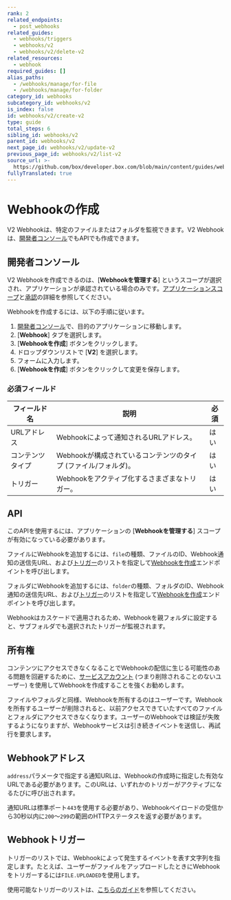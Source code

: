 ```yaml
---
rank: 2
related_endpoints:
  - post_webhooks
related_guides:
  - webhooks/triggers
  - webhooks/v2
  - webhooks/v2/delete-v2
related_resources:
  - webhook
required_guides: []
alias_paths:
  - /webhooks/manage/for-file
  - /webhooks/manage/for-folder
category_id: webhooks
subcategory_id: webhooks/v2
is_index: false
id: webhooks/v2/create-v2
type: guide
total_steps: 6
sibling_id: webhooks/v2
parent_id: webhooks/v2
next_page_id: webhooks/v2/update-v2
previous_page_id: webhooks/v2/list-v2
source_url: >-
  https://github.com/box/developer.box.com/blob/main/content/guides/webhooks/v2/create-v2.md
fullyTranslated: true
---
```

# Webhookの作成

V2 Webhookは、特定のファイルまたはフォルダを監視できます。V2 Webhookは、[開発者コンソール][console]でもAPIでも作成できます。

## 開発者コンソール

<Message type="warning">

V2 Webhookを作成できるのは、\[**Webhookを管理する**] というスコープが選択され、アプリケーションが承認されている場合のみです。[アプリケーションスコープ][1]と[承認][2]の詳細を参照してください。

</Message>

Webhookを作成するには、以下の手順に従います。

1. [開発者コンソール][console]で、目的のアプリケーションに移動します。
2. \[**Webhook**] タブを選択します。
3. \[**Webhookを作成**] ボタンをクリックします。
4. ドロップダウンリストで \[**V2**] を選択します。
5. フォームに入力します。
6. \[**Webhookを作成**] ボタンをクリックして変更を保存します。

### 必須フィールド

<!-- markdownlint-disable line-length -->

| フィールド名   | 説明                                    | 必須 |
| -------- | ------------------------------------- | -- |
| URLアドレス  | Webhookによって通知されるURLアドレス。              | はい |
| コンテンツタイプ | Webhookが構成されているコンテンツのタイプ (ファイル/フォルダ)。 | はい |
| トリガー     | Webhookをアクティブ化するさまざまなトリガー。            | はい |

<!-- markdownlint-enable line-length -->

## API

<Message type="warning">

このAPIを使用するには、アプリケーションの \[**Webhookを管理する**] スコープが有効になっている必要があります。

</Message>

ファイルにWebhookを追加するには、`file`の種類、ファイルのID、Webhook通知の送信先URL、および[トリガー][4]のリストを指定して[Webhookを作成][3]エンドポイントを呼び出します。

<Samples id="post_webhooks">

</Samples>

フォルダにWebhookを追加するには、`folder`の種類、フォルダのID、Webhook通知の送信先URL、および[トリガー][4]のリストを指定して[Webhookを作成][3]エンドポイントを呼び出します。

<Samples id="post_webhooks" variant="for_folder">

</Samples>

<Message type="notice">

Webhookはカスケードで適用されるため、Webhookを親フォルダに設定すると、サブフォルダでも選択されたトリガーが監視されます。

</Message>

## 所有権

コンテンツにアクセスできなくなることでWebhookの配信に生じる可能性のある問題を回避するために、[サービスアカウント][sa] (つまり削除されることのないユーザー) を使用してWebhookを作成することを強くお勧めします。

ファイルやフォルダと同様、Webhookを所有するのはユーザーです。Webhookを所有するユーザーが削除されると、以前アクセスできていたすべてのファイルとフォルダにアクセスできなくなります。ユーザーのWebhookでは検証が失敗するようになりますが、Webhookサービスは引き続きイベントを送信し、再試行を要求します。

## Webhookアドレス

`address`パラメータで指定する通知URLは、Webhookの作成時に指定した有効なURLである必要があります。このURLは、いずれかのトリガーがアクティブになるたびに呼び出されます。

通知URLは標準ポート`443`を使用する必要があり、Webhookペイロードの受信から30秒以内に`200`～`299`の範囲のHTTPステータスを返す必要があります。

## Webhookトリガー

トリガーのリストでは、Webhookによって発生するイベントを表す文字列を指定します。たとえば、ユーザーがファイルをアップロードしたときにWebhookをトリガーするには`FILE.UPLOADED`を使用します。

使用可能なトリガーのリストは、[こちらのガイド][4]を参照してください。

[1]: g://applications

[2]: g://authorization

[3]: e://post_webhooks

[4]: g://webhooks/triggers

[sa]: g://getting-started/user-types/service-account

[console]: https://app.box.com/developers/console
